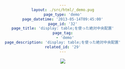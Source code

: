 ```yaml
---
layout: ./src/html/_demo.pug
page_type: 'demo'
page_datetime: '2013-05-14T09:45:00'
page_id: '32'
page_title: 'display: table;を使った絶対中央配置'
page_tag:
  - 'demo'
page_description: 'display: table;を使った絶対中央配置'
related_id: '29'
---
```

<style type="text/css">
html{
  display: table;
  width: 100%;
  height: 100%;
}

body{
  display: table-cell;
  text-align: center;
  vertical-align: middle;
}

img{
  max-width: 100%;
  max-height: 100%;
}
</style>

<img src="https://placekitten.com/g/700/500" />
